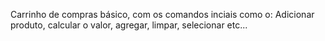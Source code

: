Carrinho de compras básico, com os comandos inciais como o: Adicionar produto, calcular o valor, agregar, limpar, selecionar etc...
